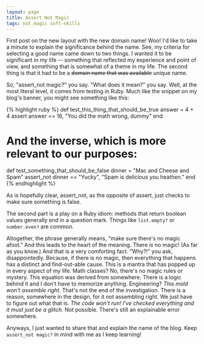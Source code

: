 ```yaml
---
layout: page
title: Assert Not Magic
tags: not_magic soft-skills
---
```


First post on the new layout with the new domain name!  Woo!  I'd like to take a minute to explain the significance behind the name.  See, my criteria for selecting a good name came down to two things.  I wanted it to be significant in my life -- something that reflected my experience and point of view, and something that is somewhat of a theme in my life.  The second thing is that it had to be a <del>domain name that was available</del> unique name.

So, "assert_not magic?" you say.  "What does it mean?" you say.  Well, at the most literal level, it comes from testing in Ruby.  Much like the snippet on my blog's banner, you might see something like this:

{% highlight ruby %}
def test_this_thing_that_should_be_true
    answer = 4 + 4
    assert answer == 16, "You did the math wrong, dummy"
end

# And the inverse, which is more relevant to our purposes:

def test_something_that_should_be_false
    dinner = "Mac and Cheese and Spam"
    assert_not dinner == "Yucky", "Spam is delicious you heathen."
end
{% endhighlight %}

As is hopefully clear, assert_not, as the opposite of assert, just checks to make sure something is false.  

The second part is a play on a Ruby idiom: methods that return boolean values generally end in a question mark.  Things like `list.empty?` or `number.even?` are common.

Altogether, the phrase generally means, "make sure there's no magic afoot."  And this leads to the heart of the meaning.  There *is* no magic!  (As far as you know.)  And that is a very comforting fact.  "Why?!" you ask, disappointedly.  Because, if there is no magic, then everything that happens has a distinct and find-out-able cause.  This is a mantra that has popped up in every aspect of my life.  Math classes?  No, there's no magic rules or mystery.  This equation was derived from somewhere.  There is a logic behind it and I don't have to memorize anything.  Engineering?  *This mold won't assemble right.*  That's not the end of the investigation.  There is a reason, somewhere in the design, for it not assembling right.  We just have to figure out what that is.  *The code won't run!  I've checked everything and it must just be a glitch.*  Not possible.  There's still an explainable error somewhere.  

Anyways, I just wanted to share that and explain the name of the blog.  Keep `assert_not magic?` in mind with me as I keep learning!


